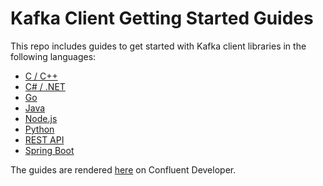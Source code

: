 # Kafka Client Getting Started Guides

This repo includes guides to get started with Kafka client libraries in the following languages:

- [C / C++](c/README.md)
- [C# / .NET](dotnet/README.md)
- [Go](go/README.md)
- [Java](java/README.md)
- [Node.js](nodejs/README.md)
- [Python](python/README.md)
- [REST API](rest/README.md)
- [Spring Boot](spring-boot/README.md)

The guides are rendered [here](https://developer.confluent.io/get-started/java/) on Confluent Developer.
